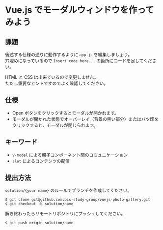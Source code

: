 # Vue.js でモーダルウィンドウを作ってみよう

## 課題

後述する仕様の通りに動作するように `app.js` を編集しましょう。  
穴埋めになっているので `Insert code here...` の箇所にコードを足してください。

HTML と CSS は出来ているので変更しません。  
ただし重要なヒントですのでよく確認してください。

## 仕様

- Open ボタンをクリックするとモーダルが開かれます。
- モーダルが開かれた状態でオーバーレイ（背景の黒い部分）またはバツ印をクリックすると、モーダルが閉じられます。

## キーワード

- `v-model` による親子コンポーネント間のコミュニケーション
- `slot` によるコンテンツの配信

## 提出方法

`solution/{your name}` のルールでブランチを作成してください。

```console
$ git clone git@github.com:bis-study-group/vuejs-photo-gallery.git
$ git checkout -b solution/name
```

解き終わったらリモートリポジトリにプッシュしてください。

```console
$ git push origin solution/name
```
